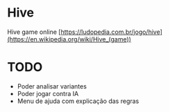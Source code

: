 # Hive
Hive game online
[https://ludopedia.com.br/jogo/hive](https://en.wikipedia.org/wiki/Hive_(game))

# TODO
- Poder analisar variantes
- Poder jogar contra IA
- Menu de ajuda com explicação das regras
